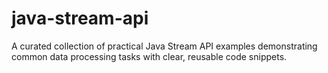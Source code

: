 # java-stream-api
A curated collection of practical Java Stream API examples demonstrating common data processing tasks with clear, reusable code snippets.
